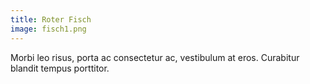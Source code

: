 ```yaml
---
title: Roter Fisch
image: fisch1.png
---
```


Morbi leo risus, porta ac consectetur ac, vestibulum at eros. Curabitur blandit tempus porttitor.